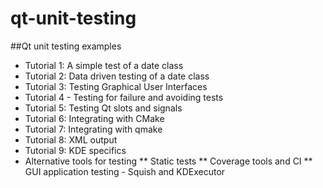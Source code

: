 # qt-unit-testing
##Qt unit testing examples

* Tutorial 1: A simple test of a date class
* Tutorial 2: Data driven testing of a date class
* Tutorial 3: Testing Graphical User Interfaces
* Tutorial 4 - Testing for failure and avoiding tests
* Tutorial 5: Testing Qt slots and signals
* Tutorial 6: Integrating with CMake
* Tutorial 7: Integrating with qmake
* Tutorial 8: XML output
* Tutorial 9: KDE specifics
* Alternative tools for testing
** Static tests
** Coverage tools and CI
** GUI application testing - Squish and KDExecutor
